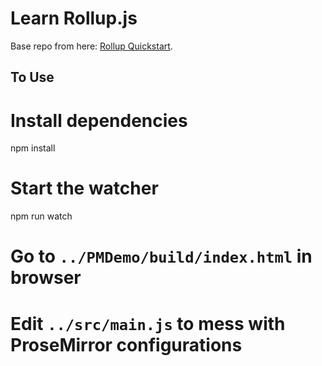 # Learn Rollup.js

Base repo from here: [Rollup Quickstart](https://github.com/jlengstorf/learn-rollup).

## To Use

# Install dependencies
npm install

# Start the watcher
npm run watch

# Go to `../PMDemo/build/index.html` in browser

# Edit `../src/main.js` to mess with ProseMirror configurations
```


